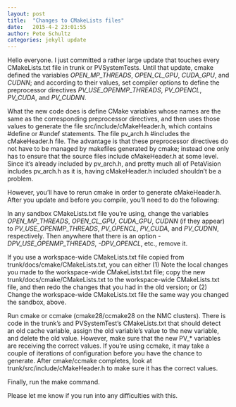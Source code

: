 ```yaml
---
layout: post
title:  "Changes to CMakeLists files"
date:   2015-4-2 23:01:55
author: Pete Schultz
categories: jekyll update
---
```


Hello everyone.  I just committed a rather large update that touches every CMakeLists.txt file in trunk or PVSystemTests.  Until that update, cmake defined the variables *OPEN_MP_THREADS*, *OPEN_CL_GPU*, *CUDA_GPU*, and *CUDNN*; and according to their values, set compiler options to define the preprocessor directives *PV_USE_OPENMP_THREADS*, *PV_OPENCL*, *PV_CUDA*, and *PV_CUDNN*.

What the new code does is define CMake variables whose names are the same as the corresponding preprocessor directives, and then uses those values to generate the file src/include/cMakeHeader.h, which contains #define or #undef statements.  The file pv\_arch.h #includes the cMakeHeader.h file.  The advantage is that these preprocessor directives do not have to be managed by makefiles generated by cmake; instead one only has to ensure that the source files include cMakeHeader.h at some level.  Since it’s already included by pv\_arch.h, and pretty much all of PetaVision includes pv\_arch.h as it is, having cMakeHeader.h included shouldn’t be a problem.

However, you’ll have to rerun cmake in order to generate cMakeHeader.h.  After you update and before you compile, you’ll need to do the following:

In any sandbox CMakeLists.txt file you’re using, change the variables *OPEN_MP_THREADS*, *OPEN_CL_GPU*, *CUDA_GPU*, *CUDNN* (if they appear) to *PV_USE_OPENMP_THREADS*, *PV_OPENCL*, *PV_CUDA*, and *PV_CUDNN*, respectively.  Then anywhere that there is an option *-DPV_USE_OPENMP_THREADS*, *-DPV_OPENCL*, etc., remove it.

If you use a workspace-wide CMakeLists.txt file copied from trunk/docs/cmake/CMakeLists.txt, you can either
(1) Note the local changes you made to the workspace-wide CMakeListst.txt file; copy the new trunk/docs/cmake/CMakeLists.txt to the workspace-wide CMakeLists.txt file, and then redo the changes that you had in the old version; or
(2) Change the workspace-wide CMakeLists.txt file the same way you changed the sandbox, above.

Run cmake or ccmake (cmake28/ccmake28 on the NMC clusters).  There is code in the trunk’s and PVSystemTest’s CMakeLists.txt that should detect an old cache variable, assign the old variable’s value to the new variable, and delete the old value.  However, make sure that the new PV\_\* variables are receiving the correct values.  If you’re using ccmake, it may take a couple of iterations of configuration before you have the chance to generate.  After cmake/ccmake completes, look at trunk/src/include/cMakeHeader.h to make sure it has the correct values.

Finally, run the make command.

Please let me know if you run into any difficulties with this.

